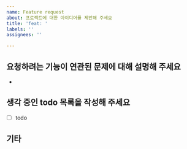 ```yaml
---
name: Feature request
about: 프로젝트에 대한 아이디어를 제안해 주세요
title: 'feat: '
labels: ''
assignees: ''

---
```


## 요청하려는 기능이 연관된 문제에 대해 설명해 주세요 
<!-- 문제가 무엇인지에 대한 명확하고 간결한 설명을 적어주세요. -->

* 

## 생각 중인 todo 목록을 작성해 주세요
<!-- todo 목록을 명확하고 간결하게 작성해 주세요. -->

- [ ] todo

## 기타
<!-- 해당하는 경우 스크린샷과 같은 추가 자료들을 기술해 주세요. -->
